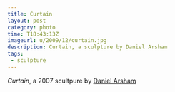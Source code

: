 ```yaml
---
title: Curtain
layout: post
category: photo
time: T18:43:13Z
imageurl: u/2009/12/curtain.jpg
description: Curtain, a sculpture by Daniel Arsham
tags:
 - sculpture
---
```


_Curtain_, a 2007 scultpure by [Daniel Arsham](http://www.danielarsham.com/index.php "Daniel Arsham")

